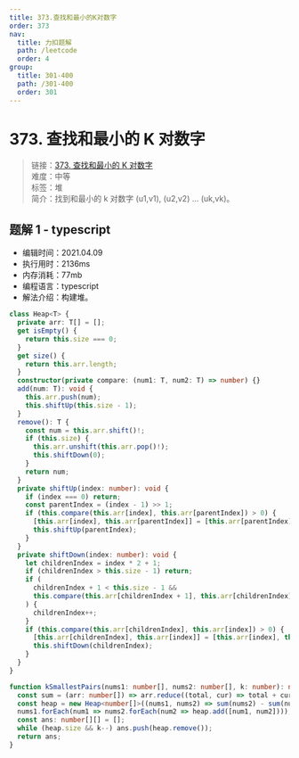 ```yaml
---
title: 373.查找和最小的K对数字
order: 373
nav:
  title: 力扣题解
  path: /leetcode
  order: 4
group:
  title: 301-400
  path: /301-400
  order: 301
---
```


# 373. 查找和最小的 K 对数字

> 链接：[373. 查找和最小的 K 对数字](https://leetcode-cn.com/problems/find-k-pairs-with-smallest-sums/)  
> 难度：中等  
> 标签：堆  
> 简介：找到和最小的 k 对数字 (u1,v1), (u2,v2) ... (uk,vk)。

## 题解 1 - typescript

- 编辑时间：2021.04.09
- 执行用时：2136ms
- 内存消耗：77mb
- 编程语言：typescript
- 解法介绍：构建堆。

```typescript
class Heap<T> {
  private arr: T[] = [];
  get isEmpty() {
    return this.size === 0;
  }
  get size() {
    return this.arr.length;
  }
  constructor(private compare: (num1: T, num2: T) => number) {}
  add(num: T): void {
    this.arr.push(num);
    this.shiftUp(this.size - 1);
  }
  remove(): T {
    const num = this.arr.shift()!;
    if (this.size) {
      this.arr.unshift(this.arr.pop()!);
      this.shiftDown(0);
    }
    return num;
  }
  private shiftUp(index: number): void {
    if (index === 0) return;
    const parentIndex = (index - 1) >> 1;
    if (this.compare(this.arr[index], this.arr[parentIndex]) > 0) {
      [this.arr[index], this.arr[parentIndex]] = [this.arr[parentIndex], this.arr[index]];
      this.shiftUp(parentIndex);
    }
  }
  private shiftDown(index: number): void {
    let childrenIndex = index * 2 + 1;
    if (childrenIndex > this.size - 1) return;
    if (
      childrenIndex + 1 < this.size - 1 &&
      this.compare(this.arr[childrenIndex + 1], this.arr[childrenIndex]) > 0
    ) {
      childrenIndex++;
    }
    if (this.compare(this.arr[childrenIndex], this.arr[index]) > 0) {
      [this.arr[childrenIndex], this.arr[index]] = [this.arr[index], this.arr[childrenIndex]];
      this.shiftDown(childrenIndex);
    }
  }
}

function kSmallestPairs(nums1: number[], nums2: number[], k: number): number[][] {
  const sum = (arr: number[]) => arr.reduce((total, cur) => total + cur, 0);
  const heap = new Heap<number[]>((nums1, nums2) => sum(nums2) - sum(nums1));
  nums1.forEach(num1 => nums2.forEach(num2 => heap.add([num1, num2])));
  const ans: number[][] = [];
  while (heap.size && k--) ans.push(heap.remove());
  return ans;
}
```
